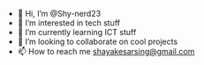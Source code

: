 - 👋 Hi, I’m @Shy-nerd23
- 👀 I’m interested in tech stuff
- 🌱 I’m currently learning ICT stuff 
- 💞️ I’m looking to collaborate on cool projects
- 📫 How to reach me shayakesarsing@gmail.com

<!---
Shy-nerd23/Shy-nerd23 is a ✨ special ✨ repository because its `README.md` (this file) appears on your GitHub profile.
You can click the Preview link to take a look at your changes.
--->
